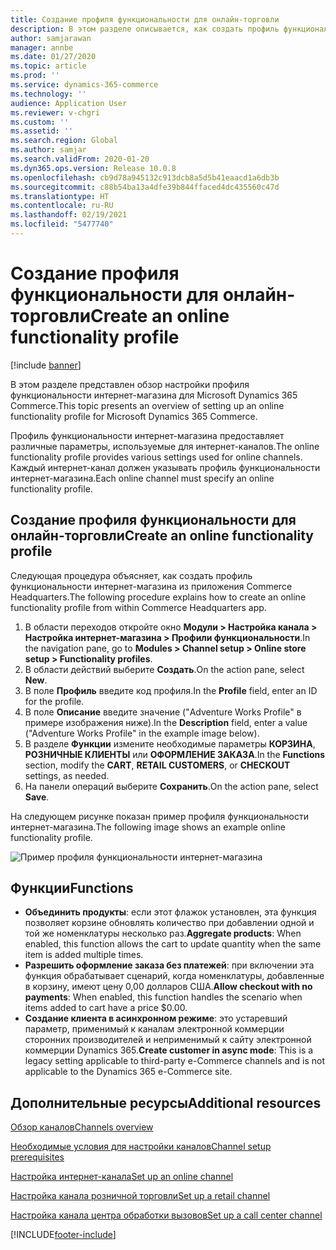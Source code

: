 ```yaml
---
title: Создание профиля функциональности для онлайн-торговли
description: В этом разделе описывается, как создать профиль функциональности интернет-магазина в Microsoft Dynamics 365 Commerce.
author: samjarawan
manager: annbe
ms.date: 01/27/2020
ms.topic: article
ms.prod: ''
ms.service: dynamics-365-commerce
ms.technology: ''
audience: Application User
ms.reviewer: v-chgri
ms.custom: ''
ms.assetid: ''
ms.search.region: Global
ms.author: samjar
ms.search.validFrom: 2020-01-20
ms.dyn365.ops.version: Release 10.0.8
ms.openlocfilehash: cb9d78a945132c913dcb8a5d5b41eaacd1a6db3b
ms.sourcegitcommit: c88b54ba13a4dfe39b844ffaced4dc435560c47d
ms.translationtype: HT
ms.contentlocale: ru-RU
ms.lasthandoff: 02/19/2021
ms.locfileid: "5477740"
---
```

# <a name="create-an-online-functionality-profile"></a><span data-ttu-id="f4b4c-103">Создание профиля функциональности для онлайн-торговли</span><span class="sxs-lookup"><span data-stu-id="f4b4c-103">Create an online functionality profile</span></span>

[!include [banner](includes/banner.md)]

<span data-ttu-id="f4b4c-104">В этом разделе представлен обзор настройки профиля функциональности интернет-магазина для Microsoft Dynamics 365 Commerce.</span><span class="sxs-lookup"><span data-stu-id="f4b4c-104">This topic presents an overview of setting up an online functionality profile for Microsoft Dynamics 365 Commerce.</span></span>

<span data-ttu-id="f4b4c-105">Профиль функциональности интернет-магазина предоставляет различные параметры, используемые для интернет-каналов.</span><span class="sxs-lookup"><span data-stu-id="f4b4c-105">The online functionality profile provides various settings used for online channels.</span></span> <span data-ttu-id="f4b4c-106">Каждый интернет-канал должен указывать профиль функциональности интернет-магазина.</span><span class="sxs-lookup"><span data-stu-id="f4b4c-106">Each online channel must specify an online functionality profile.</span></span>

## <a name="create-an-online-functionality-profile"></a><span data-ttu-id="f4b4c-107">Создание профиля функциональности для онлайн-торговли</span><span class="sxs-lookup"><span data-stu-id="f4b4c-107">Create an online functionality profile</span></span>

<span data-ttu-id="f4b4c-108">Следующая процедура объясняет, как создать профиль функциональности интернет-магазина из приложения Commerce Headquarters.</span><span class="sxs-lookup"><span data-stu-id="f4b4c-108">The following procedure explains how to create an online functionality profile from within Commerce Headquarters app.</span></span>

1. <span data-ttu-id="f4b4c-109">В области переходов откройте окно **Модули \> Настройка канала \> Настройка интернет-магазина \> Профили функциональности**.</span><span class="sxs-lookup"><span data-stu-id="f4b4c-109">In the navigation pane, go to **Modules \> Channel setup \> Online store setup \> Functionality profiles**.</span></span>
1. <span data-ttu-id="f4b4c-110">В области действий выберите **Создать**.</span><span class="sxs-lookup"><span data-stu-id="f4b4c-110">On the action pane, select **New**.</span></span>
1. <span data-ttu-id="f4b4c-111">В поле **Профиль** введите код профиля.</span><span class="sxs-lookup"><span data-stu-id="f4b4c-111">In the **Profile** field, enter an ID for the profile.</span></span>
1. <span data-ttu-id="f4b4c-112">В поле **Описание** введите значение ("Adventure Works Profile" в примере изображения ниже).</span><span class="sxs-lookup"><span data-stu-id="f4b4c-112">In the **Description** field, enter a value ("Adventure Works Profile" in the example image below).</span></span>
1. <span data-ttu-id="f4b4c-113">В разделе **Функции** измените необходимые параметры **КОРЗИНА**, **РОЗНИЧНЫЕ КЛИЕНТЫ** или **ОФОРМЛЕНИЕ ЗАКАЗА**.</span><span class="sxs-lookup"><span data-stu-id="f4b4c-113">In the **Functions** section, modify the **CART**, **RETAIL CUSTOMERS**, or **CHECKOUT** settings, as needed.</span></span>
1. <span data-ttu-id="f4b4c-114">На панели операций выберите **Сохранить**.</span><span class="sxs-lookup"><span data-stu-id="f4b4c-114">On the action pane, select **Save**.</span></span>

<span data-ttu-id="f4b4c-115">На следующем рисунке показан пример профиля функциональности интернет-магазина.</span><span class="sxs-lookup"><span data-stu-id="f4b4c-115">The following image shows an example online functionality profile.</span></span>
  
![Пример профиля функциональности интернет-магазина](media/online-functionality-profile.png)

## <a name="functions"></a><span data-ttu-id="f4b4c-117">Функции</span><span class="sxs-lookup"><span data-stu-id="f4b4c-117">Functions</span></span>

- <span data-ttu-id="f4b4c-118">**Объединить продукты**: если этот флажок установлен, эта функция позволяет корзине обновлять количество при добавлении одной и той же номенклатуры несколько раз.</span><span class="sxs-lookup"><span data-stu-id="f4b4c-118">**Aggregate products**: When enabled, this function allows the cart to update quantity when the same item is added multiple times.</span></span>
- <span data-ttu-id="f4b4c-119">**Разрешить оформление заказа без платежей**: при включении эта функция обрабатывает сценарий, когда номенклатуры, добавленные в корзину, имеют цену 0,00 долларов США.</span><span class="sxs-lookup"><span data-stu-id="f4b4c-119">**Allow checkout with no payments**: When enabled, this function handles the scenario when items added to cart have a price $0.00.</span></span>
- <span data-ttu-id="f4b4c-120">**Создание клиента в асинхронном режиме**: это устаревший параметр, применимый к каналам электронной коммерции сторонних производителей и неприменимый к сайту электронной коммерции Dynamics 365.</span><span class="sxs-lookup"><span data-stu-id="f4b4c-120">**Create customer in async mode**: This is a legacy setting applicable to third-party e-Commerce channels and is not applicable to the Dynamics 365 e-Commerce site.</span></span>

## <a name="additional-resources"></a><span data-ttu-id="f4b4c-121">Дополнительные ресурсы</span><span class="sxs-lookup"><span data-stu-id="f4b4c-121">Additional resources</span></span>

[<span data-ttu-id="f4b4c-122">Обзор каналов</span><span class="sxs-lookup"><span data-stu-id="f4b4c-122">Channels overview</span></span>](channels-overview.md)

[<span data-ttu-id="f4b4c-123">Необходимые условия для настройки каналов</span><span class="sxs-lookup"><span data-stu-id="f4b4c-123">Channel setup prerequisites</span></span>](channels-prerequisites.md)

[<span data-ttu-id="f4b4c-124">Настройка интернет-канала</span><span class="sxs-lookup"><span data-stu-id="f4b4c-124">Set up an online channel</span></span>](channel-setup-online.md)

[<span data-ttu-id="f4b4c-125">Настройка канала розничной торговли</span><span class="sxs-lookup"><span data-stu-id="f4b4c-125">Set up a retail channel</span></span>](channel-setup-retail.md)

[<span data-ttu-id="f4b4c-126">Настройка канала центра обработки вызовов</span><span class="sxs-lookup"><span data-stu-id="f4b4c-126">Set up a call center channel</span></span>](channel-setup-callcenter.md)


[!INCLUDE[footer-include](../includes/footer-banner.md)]
